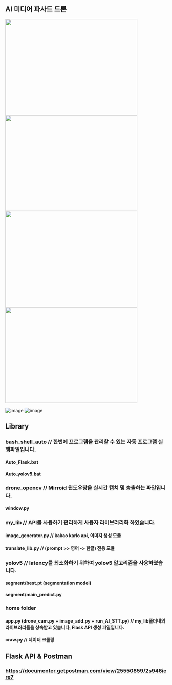 ## AI 미디어 파사드 드론
<img src="https://github.com/carrier1269/drone_capstone/assets/58325946/68596568-a95b-496a-ab7b-e2f1b7c00de2" width="412" height="300">
<img src="https://github.com/carrier1269/drone_capstone/assets/58325946/4760dbe7-0efa-4b14-8b5c-7850204a54c2" width="412" height="300">
<img src="https://github.com/carrier1269/drone_capstone/assets/58325946/13737a8e-9b5a-41a5-b2cf-6d66bde3c18c.png" width="412" height="300">
<img src="https://github.com/carrier1269/drone_capstone/assets/58325946/15174fec-4cf8-4263-b328-ff226b99db21.png" width="412" height="300">

![image](https://github.com/carrier1269/drone_capstone/assets/58325946/fb6ca35e-14bc-4d0e-befa-1f0256e1d41e)
![image](https://github.com/carrier1269/drone_capstone/assets/58325946/2cb61c95-0e26-417b-85e9-5f73002b6cad)




## Library
### bash_shell_auto // 한번에 프로그램을 관리할 수 있는 자동 프로그램 실행파일입니다.
#### Auto_Flask.bat
#### Auto_yolov5.bat

### drone_opencv // Mirroid 윈도우창을 실시간 캡쳐 및 송출하는 파일입니다.
#### window.py

### my_lib // API를 사용하기 편리하게 사용자 라이브러리화 하였습니다.
#### image_generator.py // kakao karlo api, 이미지 생성 모듈
#### translate_lib.py // (prompt >> 영어 -> 한글) 전용 모듈

### yolov5 // latency를 최소화하기 위하여 yolov5 알고리즘을 사용하였습니다.
#### segment/best.pt (segmentation model)
#### segment/main_predict.py

### home folder
#### app.py (drone_cam.py + image_add.py + run_AI_STT.py) // my_lib폴더내의 라이브러리들을 상속받고 있습니다, Flask API 생성 파일입니다.
#### craw.py // 데이터 크롤링

## Flask API & Postman
### https://documenter.getpostman.com/view/25550859/2s946icre7
